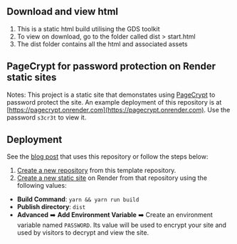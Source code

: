 ## Download and view html

1. This is a static html build utilising the GDS toolkit
2. To view on download, go to the folder called dist >  start.html
3. The dist folder contains all the html and associated assets

## PageCrypt for password protection on Render static sites

Notes:
This project is a static site that demonstates using [PageCrypt](https://github.com/Greenheart/pagecrypt) to password protect the site.
An example deployment of this repository is at [https://pagecrypt.onrender.com](https://pagecrypt.onrender.com). Use the password `s3cr3t` to view it.

## Deployment

See the [blog post](https://render.com/blog/static-site-auth-pagecrypt) that uses this repository or follow the steps below:

1. [Create a new repository](https://github.com/render-examples/pagecrypt/generate) from this template repository.
2. [Create a new static site](https://dashboard.render.com/select-repo?type=static) on Render from that repository using the following values:
  * **Build Command**: `yarn && yarn run build`
  * **Publish directory**: `dist`
  * **Advanced** ➡️ **Add Environment Variable** ➡️ Create an environment variable named `PASSWORD`. Its value will be used to encrypt your site and used by visitors to decrypt and view the site.

